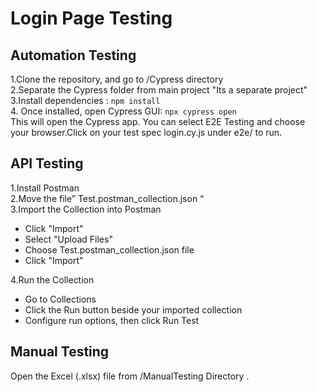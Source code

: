 # Login Page Testing 

## Automation Testing 

1.Clone the repository, and go to /Cypress directory  
2.Separate the Cypress folder from main project "Its a separate project"   
3.Install dependencies :  `npm install`    
4. Once installed, open Cypress GUI: `npx cypress open`   
 This will open the Cypress app. You can select E2E Testing and choose your browser.Click on your test spec login.cy.js under e2e/ to run.

## API Testing 

1.Install Postman  
2.Move the  file” Test.postman_collection.json “  
3.Import the Collection into Postman   

* Click "Import"  
* Select "Upload Files"  
* Choose Test.postman_collection.json  file    
* Click "Import"  

4.Run the Collection
 
 * Go to Collections   
 * Click the Run button beside your imported collection   
 * Configure run options, then click Run Test  

## Manual Testing 

Open the Excel (.xlsx) file from /ManualTesting Directory .
